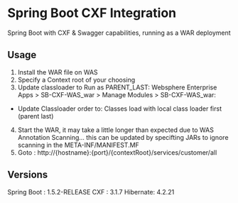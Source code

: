 Spring Boot CXF Integration
===========================

Spring Boot with CXF & Swagger capabilities, running as a WAR deployment

## Usage ##

1. Install the WAR file on WAS
2. Specify a Context root of your choosing
3. Update classloader to Run as PARENT_LAST: Websphere Enterprise Apps > SB-CXF-WAS_war > Manage Modules > SB-CXF-WAS_war: 
- Update Classloader order to: Classes load with local class loader first (parent last)  
4. Start the WAR, it may take a little longer than expected due to WAS Annotation Scanning... this can be updated by specifting JARs to ignore scanning in the META-INF/MANIFEST.MF
5. Goto : http://{hostname}:{port}/{contextRoot}/services/customer/all

## Versions ##

Spring Boot : 1.5.2-RELEASE
CXF : 3.1.7
Hibernate: 4.2.21


